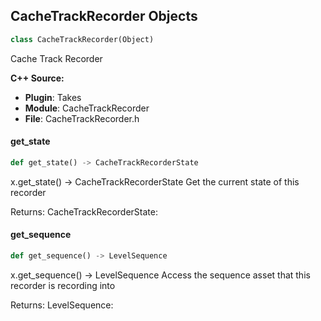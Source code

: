 ## CacheTrackRecorder Objects

```python
class CacheTrackRecorder(Object)
```

Cache Track Recorder

**C++ Source:**

- **Plugin**: Takes
- **Module**: CacheTrackRecorder
- **File**: CacheTrackRecorder.h

<a id="unreal.CacheTrackRecorder.get_state"></a>

#### get_state

```python
def get_state() -> CacheTrackRecorderState
```

x.get_state() -> CacheTrackRecorderState
Get the current state of this recorder

Returns:
    CacheTrackRecorderState:

<a id="unreal.CacheTrackRecorder.get_sequence"></a>

#### get_sequence

```python
def get_sequence() -> LevelSequence
```

x.get_sequence() -> LevelSequence
Access the sequence asset that this recorder is recording into

Returns:
    LevelSequence:

<a id="unreal.MovieSceneNiagaraTrackRecorder"></a>